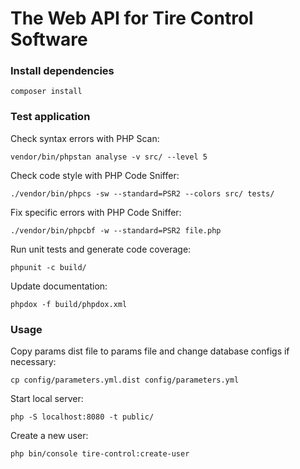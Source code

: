 # The Web API for Tire Control Software

### Install dependencies

```
composer install
```

### Test application

Check syntax errors with PHP Scan:
```
vendor/bin/phpstan analyse -v src/ --level 5
```

Check code style with PHP Code Sniffer:
```
./vendor/bin/phpcs -sw --standard=PSR2 --colors src/ tests/
```

Fix specific errors with PHP Code Sniffer:
```
./vendor/bin/phpcbf -w --standard=PSR2 file.php
```

Run unit tests and generate code coverage:
```
phpunit -c build/
```

Update documentation:
```
phpdox -f build/phpdox.xml
```

### Usage

Copy params dist file to params file and change database configs if necessary:
```
cp config/parameters.yml.dist config/parameters.yml 
```

Start local server:

```
php -S localhost:8080 -t public/
```

Create a new user:

```
php bin/console tire-control:create-user  
```
